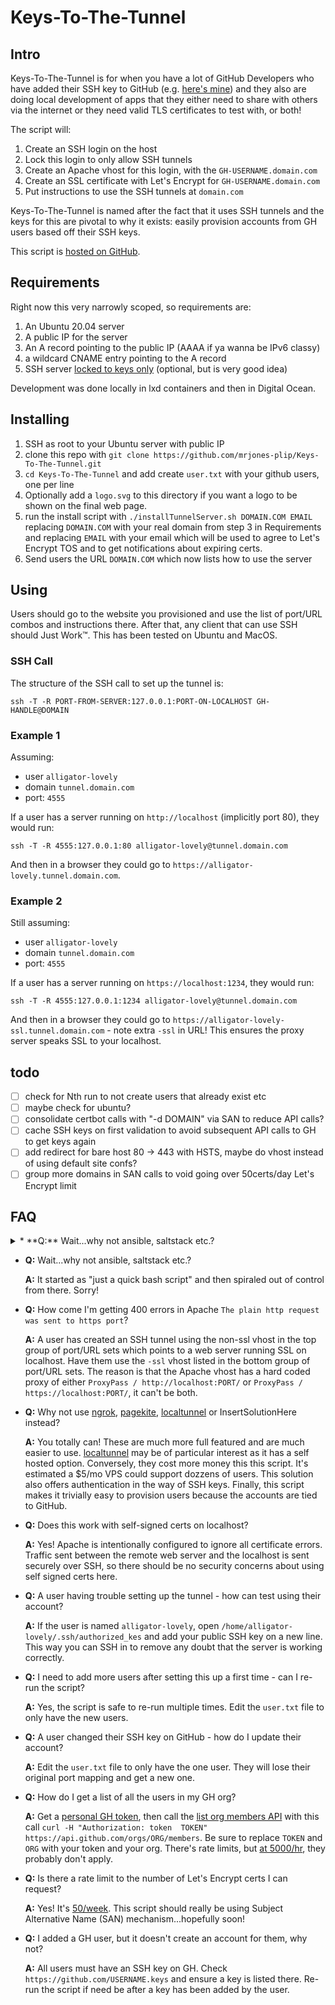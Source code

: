 #  Keys-To-The-Tunnel
 
## Intro

Keys-To-The-Tunnel is for when you have a lot of GitHub Developers who have added their SSH key to GitHub (e.g. [here's mine](https://github.com/mrjones-plip.keys)) and they also are doing local development of apps that they either need to share with others via the internet or they need valid TLS certificates to test with, or both!

The script will:
1. Create an SSH login on the host
1. Lock this login to only allow SSH tunnels
1. Create an Apache vhost for this login, with the `GH-USERNAME.domain.com`
1. Create an SSL certificate with Let's Encrypt for `GH-USERNAME.domain.com`
1. Put instructions to use the SSH tunnels at `domain.com`

Keys-To-The-Tunnel is named after the fact that it uses SSH tunnels and the keys for this are pivotal to why it exists: easily provision accounts from GH users based off their SSH keys.

This script is [hosted on GitHub](https://github.com/mrjones-plip/mrjones-medic-scratch/tree/main/SshTunnelServer).

## Requirements

Right now this very narrowly scoped, so requirements are:
1. An Ubuntu 20.04 server
1. A public IP for the server
1. An A record pointing to the public IP (AAAA if ya wanna be IPv6 classy)
1. a wildcard CNAME entry pointing to the A record
1. SSH server [locked to keys only](https://www.linuxbabe.com/linux-server/setup-passwordless-ssh-login) (optional, but is very good idea)

Development was done locally in lxd containers and then in Digital Ocean.

## Installing

1. SSH as root to your Ubuntu server with public IP
1. clone this repo with `git clone https://github.com/mrjones-plip/Keys-To-The-Tunnel.git`
1. `cd Keys-To-The-Tunnel` and add create `user.txt` with your github users, one per line
1. Optionally add a `logo.svg` to this directory if you want a logo to be shown on the final web page.
1. run the install script with `./installTunnelServer.sh DOMAIN.COM EMAIL` replacing `DOMAIN.COM` with your real domain from step 3 in Requirements and replacing `EMAIL` with your email which will be used to agree to Let's Encrypt TOS and to get notifications about expiring certs.
1. Send users the URL `DOMAIN.COM` which now lists how to use the server

## Using

Users should go to the website you provisioned and use the list of port/URL combos and instructions there. After that, any client that can use SSH should Just Work™.  This has been tested on Ubuntu and MacOS.

### SSH Call

The structure of the SSH call to set up the tunnel is:

`ssh -T -R PORT-FROM-SERVER:127.0.0.1:PORT-ON-LOCALHOST GH-HANDLE@DOMAIN`

### Example 1

Assuming:

* user `alligator-lovely`
* domain `tunnel.domain.com` 
* port: `4555`

If a user has a server running on `http://localhost` (implicitly port 80), they would run:

`ssh -T -R 4555:127.0.0.1:80 alligator-lovely@tunnel.domain.com`

And then in a browser they could go to `https://alligator-lovely.tunnel.domain.com`.

### Example 2

Still assuming:

* user `alligator-lovely`
* domain `tunnel.domain.com`
* port: `4555`

If a user has a server running on `https://localhost:1234`, they would run:

`ssh -T -R 4555:127.0.0.1:1234 alligator-lovely@tunnel.domain.com`

And then in a browser they could go to `https://alligator-lovely-ssl.tunnel.domain.com` - note extra `-ssl` in URL! This ensures the proxy server speaks SSL to your localhost.

## todo

- [ ] check for Nth run to not create users that already exist etc
- [ ] maybe check for ubuntu?
- [ ] consolidate certbot calls with "-d DOMAIN" via SAN to reduce API calls?
- [ ] cache SSH keys on first validation to avoid subsequent API calls to GH to get keys again
- [ ] add redirect for bare host 80 -> 443 with HSTS, maybe do vhost instead of using default site confs?
- [ ] group more domains in SAN calls to void going over 50certs/day Let's Encrypt limit

## FAQ

<details>
    <summary> * **Q:** Wait...why not ansible, saltstack etc.?</summary>

**A:** It started as "just a quick bash script" and then spiraled out of control from there.  Sorry!
</details>

* **Q:** Wait...why not ansible, saltstack etc.?
  
  **A:** It started as "just a quick bash script" and then spiraled out of control from there.  Sorry!
  
  
* **Q:** How come I'm getting 400 errors in Apache `The plain http request was sent to https port`?
  
  **A:** A user has created an SSH tunnel using the non-ssl vhost in the top group of port/URL sets which points to a web server running SSL on localhost.  Have them use the `-ssl` vhost listed in the bottom group of port/URL sets.  The reason is that the Apache vhost has a hard coded proxy of either `ProxyPass / http://localhost:PORT/` or `ProxyPass / https://localhost:PORT/`, it can't be both.  
  

* **Q:** Why not use [ngrok](https://ngrok.com/), [pagekite](https://pagekite.net/), [localtunnel](https://github.com/localtunnel/localtunnel) or InsertSolutionHere instead?
  
  **A:** You totally can!  These are much more full featured and are much easier to use. [localtunnel](https://github.com/localtunnel/localtunnel)  may be of particular interest as it has a self hosted option.  Conversely, they cost more money this this script.  It's estimated a $5/mo VPS could support dozzens of users. This solution also offers authentication in the way of SSH keys. Finally, this script makes it trivially easy to provision users because the accounts are tied to GitHub.
  

* **Q:** Does this work with self-signed certs on localhost?
  
  **A:** Yes! Apache is intentionally configured to ignore all certificate errors. Traffic sent between the remote web server and the localhost is sent securely over SSH, so there should be no security concerns about using self signed certs here.
  

* **Q:** A user having trouble setting up the tunnel - how can test using their account?
  
  **A:** If the user is named `alligator-lovely`, open `/home/alligator-lovely/.ssh/authorized_kes` and add your public SSH key on a new line.  This way you can SSH in to remove any doubt that the server is working correctly.
  

* **Q:** I need to add more users after setting this up a first time - can I re-run the script?
  
  **A:** Yes, the script is safe to re-run multiple times. Edit the `user.txt` file to only have the new users.
  

* **Q:** A user changed their SSH key on GitHub - how do I update their account?
  
  **A:** Edit the `user.txt` file to only have the one user.  They will lose their original port mapping and get a new one.


* **Q:** How do I get a list of all the users in my GH org?
  
  **A:** Get a [personal GH token](https://github.com/settings/tokens), then call the [list org members API](https://docs.github.com/en/rest/reference/orgs#list-organization-members) with this call `curl -H "Authorization: token  TOKEN" https://api.github.com/orgs/ORG/members`. Be sure to replace `TOKEN` and `ORG` with your token and your org. There's rate limits, but [at 5000/hr](https://docs.github.com/en/rest/overview/resources-in-the-rest-api#rate-limiting), they probably don't apply.


* **Q:** Is there a rate limit to the number of Let's Encrypt certs I can request?
  
  **A:** Yes! It's [50/week](https://letsencrypt.org/docs/rate-limits/).  This script should really be using Subject Alternative Name (SAN) mechanism...hopefully soon!
  

* **Q:** I added a GH user, but it doesn't create an account for them, why not?
  
  **A:** All users must have an SSH key on GH.  Check `https://github.com/USERNAME.keys` and ensure a key is listed there. Re-run the script if need be after a key has been added by the user.
